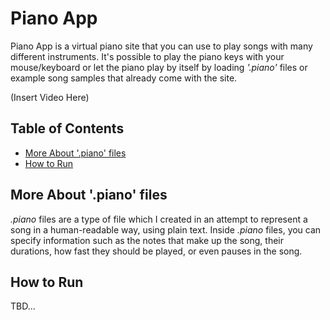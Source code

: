 # Piano App

Piano App is a virtual piano site that you can use to play songs with many different instruments. It's possible to play the piano keys with your mouse/keyboard or let the piano play by itself by loading _'.piano'_ files or example song samples that already come with the site.

(Insert Video Here)

## Table of Contents

- [More About '.piano' files](#more-about-piano-files)
- [How to Run](#how-to-run)

## More About '.piano' files

_.piano_ files are a type of file which I created in an attempt to represent a song in a human-readable way, using plain text. Inside _.piano_ files, you can specify information such as the notes that make up the song, their durations, how fast they should be played, or even pauses in the song.

## How to Run

TBD...
